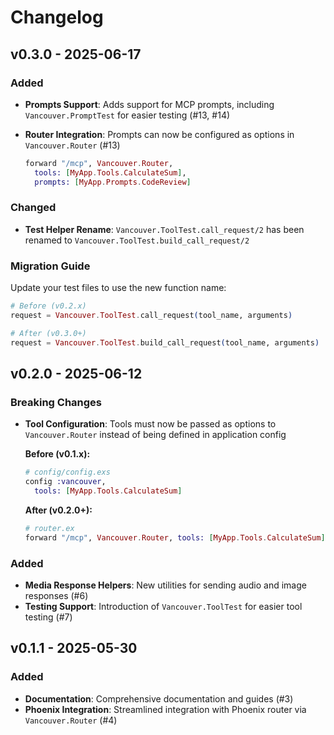 # Changelog

## v0.3.0 - 2025-06-17

### Added
- **Prompts Support**: Adds support for MCP prompts, including `Vancouver.PromptTest` for easier testing (#13, #14)
- **Router Integration**: Prompts can now be configured as options in `Vancouver.Router` (#13)

  ```elixir
  forward "/mcp", Vancouver.Router, 
    tools: [MyApp.Tools.CalculateSum],
    prompts: [MyApp.Prompts.CodeReview]
  ```

### Changed
- **Test Helper Rename**: `Vancouver.ToolTest.call_request/2` has been renamed to `Vancouver.ToolTest.build_call_request/2`

### Migration Guide
Update your test files to use the new function name:

```elixir
# Before (v0.2.x)
request = Vancouver.ToolTest.call_request(tool_name, arguments)

# After (v0.3.0+)
request = Vancouver.ToolTest.build_call_request(tool_name, arguments)
```

## v0.2.0 - 2025-06-12

### Breaking Changes
- **Tool Configuration**: Tools must now be passed as options to `Vancouver.Router` instead of being defined in application config

  **Before (v0.1.x):**
  ```elixir
  # config/config.exs
  config :vancouver,
    tools: [MyApp.Tools.CalculateSum]
  ```

  **After (v0.2.0+):**
  ```elixir
  # router.ex
  forward "/mcp", Vancouver.Router, tools: [MyApp.Tools.CalculateSum]
  ```

### Added
- **Media Response Helpers**: New utilities for sending audio and image responses (#6)
- **Testing Support**: Introduction of `Vancouver.ToolTest` for easier tool testing (#7)

## v0.1.1 - 2025-05-30

### Added
- **Documentation**: Comprehensive documentation and guides (#3)
- **Phoenix Integration**: Streamlined integration with Phoenix router via `Vancouver.Router` (#4)
